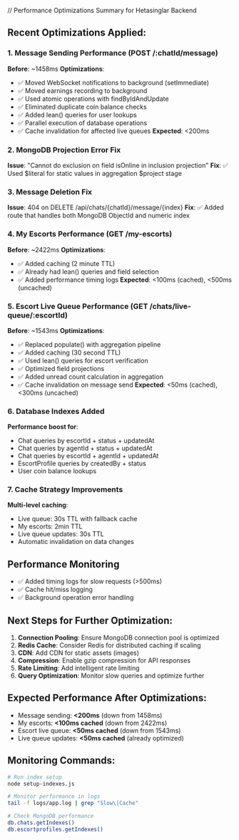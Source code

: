 // Performance Optimizations Summary for Hetasinglar Backend

## Recent Optimizations Applied:

### 1. Message Sending Performance (POST /:chatId/message)
**Before**: ~1458ms 
**Optimizations**:
- ✅ Moved WebSocket notifications to background (setImmediate)
- ✅ Moved earnings recording to background 
- ✅ Used atomic operations with findByIdAndUpdate
- ✅ Eliminated duplicate coin balance checks
- ✅ Added lean() queries for user lookups
- ✅ Parallel execution of database operations
- ✅ Cache invalidation for affected live queues
**Expected**: <200ms

### 2. MongoDB Projection Error Fix
**Issue**: "Cannot do exclusion on field isOnline in inclusion projection"
**Fix**: ✅ Used $literal for static values in aggregation $project stage

### 3. Message Deletion Fix
**Issue**: 404 on DELETE /api/chats/{chatId}/message/{index}
**Fix**: ✅ Added route that handles both MongoDB ObjectId and numeric index

### 4. My Escorts Performance (GET /my-escorts)
**Before**: ~2422ms
**Optimizations**:
- ✅ Added caching (2 minute TTL)
- ✅ Already had lean() queries and field selection
- ✅ Added performance timing logs
**Expected**: <100ms (cached), <500ms (uncached)

### 5. Escort Live Queue Performance (GET /chats/live-queue/:escortId)
**Before**: ~1543ms
**Optimizations**:
- ✅ Replaced populate() with aggregation pipeline
- ✅ Added caching (30 second TTL)
- ✅ Used lean() queries for escort verification
- ✅ Optimized field projections
- ✅ Added unread count calculation in aggregation
- ✅ Cache invalidation on message send
**Expected**: <50ms (cached), <300ms (uncached)

### 6. Database Indexes Added
**Performance boost for**:
- Chat queries by escortId + status + updatedAt
- Chat queries by agentId + status + updatedAt  
- Chat queries by escortId + agentId + updatedAt
- EscortProfile queries by createdBy + status
- User coin balance lookups

### 7. Cache Strategy Improvements
**Multi-level caching**:
- Live queue: 30s TTL with fallback cache
- My escorts: 2min TTL
- Live queue updates: 30s TTL
- Automatic invalidation on data changes

## Performance Monitoring
- ✅ Added timing logs for slow requests (>500ms)
- ✅ Cache hit/miss logging
- ✅ Background operation error handling

## Next Steps for Further Optimization:
1. **Connection Pooling**: Ensure MongoDB connection pool is optimized
2. **Redis Cache**: Consider Redis for distributed caching if scaling
3. **CDN**: Add CDN for static assets (images)
4. **Compression**: Enable gzip compression for API responses
5. **Rate Limiting**: Add intelligent rate limiting
6. **Query Optimization**: Monitor slow queries and optimize further

## Expected Performance After Optimizations:
- Message sending: **<200ms** (down from 1458ms) 
- My escorts: **<100ms cached** (down from 2422ms)
- Escort live queue: **<50ms cached** (down from 1543ms)
- Live queue updates: **<50ms cached** (already optimized)

## Monitoring Commands:
```bash
# Run index setup
node setup-indexes.js

# Monitor performance in logs
tail -f logs/app.log | grep "Slow\|Cache"

# Check MongoDB performance
db.chats.getIndexes()
db.escortprofiles.getIndexes()
```
